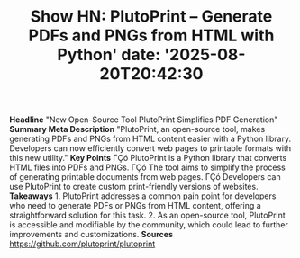 ﻿---
title: "Show HN: PlutoPrint – Generate PDFs and PNGs from HTML with Python'
date: '2025-08-20T20:42:30"
category: "Markets"
summary: ""
slug: "show hn plutoprint  generate pdfs and pngs from html with py"
source_urls:
  - "https://github.com/plutoprint/plutoprint"
seo:
  title: "Show HN: PlutoPrint – Generate PDFs and PNGs from HTML with Python | Hash n Hedge'
  description: '"
  keywords: ["news", "markets", "brief"]
---
**Headline** "New Open-Source Tool PlutoPrint Simplifies PDF Generation"  **Summary Meta Description** "PlutoPrint, an open-source tool, makes generating PDFs and PNGs from HTML content easier with a Python library. Developers can now efficiently convert web pages to printable formats with this new utility."  **Key Points**  ΓÇó PlutoPrint is a Python library that converts HTML files into PDFs and PNGs. ΓÇó The tool aims to simplify the process of generating printable documents from web pages. ΓÇó Developers can use PlutoPrint to create custom print-friendly versions of websites.  **Takeaways**  1. PlutoPrint addresses a common pain point for developers who need to generate PDFs or PNGs from HTML content, offering a straightforward solution for this task. 2. As an open-source tool, PlutoPrint is accessible and modifiable by the community, which could lead to further improvements and customizations.  **Sources** https://github.com/plutoprint/plutoprint 
